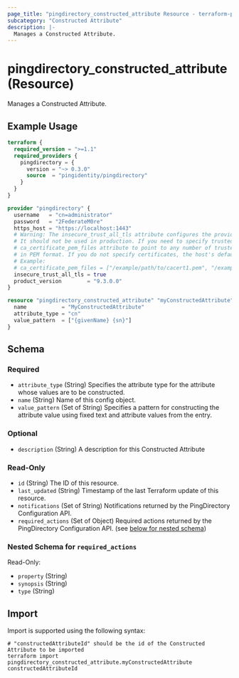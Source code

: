 ```yaml
---
page_title: "pingdirectory_constructed_attribute Resource - terraform-provider-pingdirectory"
subcategory: "Constructed Attribute"
description: |-
  Manages a Constructed Attribute.
---
```


# pingdirectory_constructed_attribute (Resource)

Manages a Constructed Attribute.

## Example Usage

```terraform
terraform {
  required_version = ">=1.1"
  required_providers {
    pingdirectory = {
      version = "~> 0.3.0"
      source  = "pingidentity/pingdirectory"
    }
  }
}

provider "pingdirectory" {
  username   = "cn=administrator"
  password   = "2FederateM0re"
  https_host = "https://localhost:1443"
  # Warning: The insecure_trust_all_tls attribute configures the provider to trust any certificate presented by the PingDirectory server.
  # It should not be used in production. If you need to specify trusted CA certificates, use the
  # ca_certificate_pem_files attribute to point to any number of trusted CA certificate files
  # in PEM format. If you do not specify certificates, the host's default root CA set will be used.
  # Example:
  # ca_certificate_pem_files = ["/example/path/to/cacert1.pem", "/example/path/to/cacert2.pem"]
  insecure_trust_all_tls = true
  product_version        = "9.3.0.0"
}

resource "pingdirectory_constructed_attribute" "myConstructedAttribute" {
  name           = "MyConstructedAttribute"
  attribute_type = "cn"
  value_pattern  = ["{givenName} {sn}"]
}
```

<!-- schema generated by tfplugindocs -->
## Schema

### Required

- `attribute_type` (String) Specifies the attribute type for the attribute whose values are to be constructed.
- `name` (String) Name of this config object.
- `value_pattern` (Set of String) Specifies a pattern for constructing the attribute value using fixed text and attribute values from the entry.

### Optional

- `description` (String) A description for this Constructed Attribute

### Read-Only

- `id` (String) The ID of this resource.
- `last_updated` (String) Timestamp of the last Terraform update of this resource.
- `notifications` (Set of String) Notifications returned by the PingDirectory Configuration API.
- `required_actions` (Set of Object) Required actions returned by the PingDirectory Configuration API. (see [below for nested schema](#nestedatt--required_actions))

<a id="nestedatt--required_actions"></a>
### Nested Schema for `required_actions`

Read-Only:

- `property` (String)
- `synopsis` (String)
- `type` (String)

## Import

Import is supported using the following syntax:

```shell
# "constructedAttributeId" should be the id of the Constructed Attribute to be imported
terraform import pingdirectory_constructed_attribute.myConstructedAttribute constructedAttributeId
```

